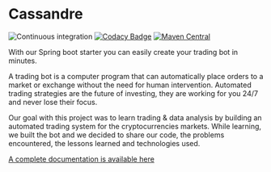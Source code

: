 # Cassandre
![Continuous integration](https://github.com/cassandre-tech/cassandre-trading-bot/workflows/Continuous%20integration/badge.svg) [![Codacy Badge](https://api.codacy.com/project/badge/Grade/f26dc41008a64bb18dcd404b46b69fc8)](https://www.codacy.com/gh/cassandre-tech/cassandre-trading-bot?utm_source=github.com&amp;utm_medium=referral&amp;utm_content=cassandre-tech/cassandre-trading-bot&amp;utm_campaign=Badge_Grade) [![Maven Central](https://img.shields.io/maven-central/v/tech.cassandre.trading.bot/cassandre-trading-bot-spring-boot-starter-archetype.svg?label=Maven%20Central)](https://search.maven.org/search?q=g:%22tech.cassandre.trading.bot%22%20AND%20a:%22cassandre-trading-bot-spring-boot-starter-archetype%22)

With our Spring boot starter you can easily create your trading bot in minutes.

A trading bot is a computer program that can automatically place orders to a market or exchange without the need for human intervention. Automated trading strategies are the future of investing, they are working for you 24/7 and never lose their focus.

Our goal with this project was to learn trading & data analysis by building an automated trading system for the cryptocurrencies markets. While learning, we built the bot and we decided to share our code, the problems encountered, the lessons learned and technologies used.

[A complete documentation is available here](https://trading-bot.cassandre.tech/)
